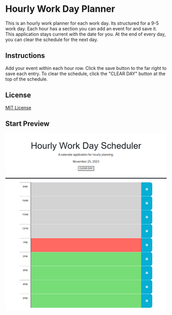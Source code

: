 # Hourly Work Day Planner

This is an hourly work planner for each work day. Its structured for a 9-5 work day. Each hour has a section you can add an event for and save it.
This application stays current with the date for you. At the end of every day, you can clear the schedule for the next day.

## Instructions

Add your event within each hour row. Click the save button to the far right to save each entry. To clear the schedule, click the "CLEAR DAY" button at the top of the schedule.

## License

[MIT License](https://choosealicense.com/licenses/mit/)

## Start Preview
![Demo](./assets/scheduler-demo.png)
